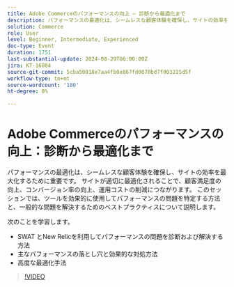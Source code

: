 ```yaml
---
title: Adobe Commerceのパフォーマンスの向上 – 診断から最適化まで
description: パフォーマンスの最適化は、シームレスな顧客体験を確保し、サイトの効率を最大化するために重要です。 サイトが適切に最適化されることで、顧客満足度の向上、コンバージョン率の向上、運用コストの削減につながります。 このセッションでは、ツールを効果的に使用してパフォーマンスの問題を特定する方法と、一般的な問題を解決するためのベストプラクティスについて説明します。 SWAT とNew Relicを活用して、パフォーマンスの問題を診断および解決する方法主なパフォーマンスの落とし穴とその効果的な対処方法高度な最適化手法
solution: Commerce
role: User
level: Beginner, Intermediate, Experienced
doc-type: Event
duration: 1751
last-substantial-update: 2024-08-29T00:00:00Z
jira: KT-16084
source-git-commit: 5cba50018e7aa4fb0e867fd0070bd7f003215d5f
workflow-type: tm+mt
source-wordcount: '180'
ht-degree: 0%

---
```



# Adobe Commerceのパフォーマンスの向上：診断から最適化まで

パフォーマンスの最適化は、シームレスな顧客体験を確保し、サイトの効率を最大化するために重要です。 サイトが適切に最適化されることで、顧客満足度の向上、コンバージョン率の向上、運用コストの削減につながります。 このセッションでは、ツールを効果的に使用してパフォーマンスの問題を特定する方法と、一般的な問題を解決するためのベストプラクティスについて説明します。

次のことを学習します。

* SWAT とNew Relicを利用してパフォーマンスの問題を診断および解決する方法
* 主なパフォーマンスの落とし穴と効果的な対処方法
* 高度な最適化手法

>[!VIDEO](https://video.tv.adobe.com/v/3433148/?learn=on)
